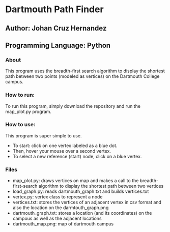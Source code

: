 # Dartmouth Path Finder
## Author: Johan Cruz Hernandez
## Programming Language: Python
### About
This program uses the breadth-first search algorithm to display the shortest path between two points (modeled as vertices) on the Dartmouth College campus.
### How to run:
To run this program, simply download the repository and run the map_plot.py program.
### How to use:
This program is super simple to use.
- To start: click on one vertex labeled as a blue dot.
- Then, hover your mouse over a second vertex. 
- To select a new reference (start) node, click on a blue vertex.
### Files
- map_plot.py: draws vertices on map and makes a call to the breadth-first-search algorithm to display the shortest path between two vertices
- load_graph.py: reads dartmouth_graph.txt and builds vertices.txt
- vertex.py: vertex class to represent a node
- vertices.txt: stores the vertices of an adjacent vertex in csv format and also the location on the darmtouth_graph.png
- dartmouth_graph.txt: stores a location (and its coordinates) on the campous as well as the adjacent locations
- dartmouth_map.png: map of dartmouth campus
